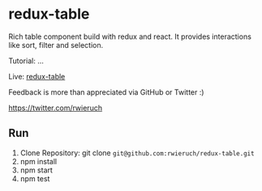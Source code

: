 # redux-table

Rich table component build with redux and react. It provides interactions like sort, filter and selection.

Tutorial: ...

Live: [redux-table](http://rwieruch.github.io/redux-table/)

Feedback is more than appreciated via GitHub or Twitter :)

https://twitter.com/rwieruch

## Run

1. Clone Repository: git clone `git@github.com:rwieruch/redux-table.git`
2. npm install
3. npm start
4. npm test
